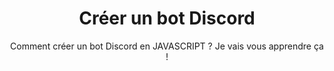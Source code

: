 <div align="center">
  <h1>Créer un bot Discord</h1>
  <p>
    Comment créer un bot Discord en JAVASCRIPT ? Je vais vous apprendre ça ! 
  </p>
</div>
<br>

